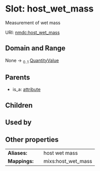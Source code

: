 
# Slot: host_wet_mass


Measurement of wet mass

URI: [nmdc:host_wet_mass](https://microbiomedata/meta/host_wet_mass)


## Domain and Range

None &#8594;  <sub>0..1</sub> [QuantityValue](QuantityValue.md)

## Parents

 *  is_a: [attribute](attribute.md)

## Children


## Used by


## Other properties

|  |  |  |
| --- | --- | --- |
| **Aliases:** | | host wet mass |
| **Mappings:** | | mixs:host_wet_mass |

